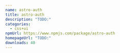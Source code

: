 ```yaml
---
name: astro-auth
title: astro-auth
description: "TODO:"
categories:
  - css+ui
npmUrl: https://www.npmjs.com/package/astro-auth
homepageUrl: "TODO:"
downloads: 40
---
```

